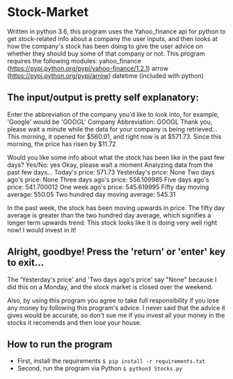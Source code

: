 # Stock-Market
Written in python 3.6, this program uses the Yahoo_finance api for python to get stock-related info about a company the user inputs, and then looks at how the company's stock has been doing to give the user advice on whether they should buy some of that company or not.
This program requires the following modules:
yahoo_finance (https://pypi.python.org/pypi/yahoo-finance/1.2.1)
arrow (https://pypi.python.org/pypi/arrow)
datetime (included with python)

The input/output is pretty self explanatory:
-------------------------------
Enter the abbreviation of the company you'd like to look into, for example, 'Google' would be 'GOOGL'
Company Abbreviation: GOOGL
Thank you, please wait a minute while the data for your company is being retrieved...
This morning, it opened for $560.01, and right now is at $571.73.
Since this morning, the price has risen by $11.72

Would you like some info about what the stock has been like in the past few days? Yes/No: yes
Okay, please wait a moment
Analyzing data from the past few days...
Today's price: 571.73
Yesterday's price: None
Two days ago's price: None
Three days ago's price: 556.109985
Five days ago's price: 541.700012
One week ago's price: 545.619995
Fifty day moving average: 550.05
Two hundred day moving average: 545.31

In the past week, the stock has been moving upwards in price.
The fifty day average is greater than the two hundred day average, which signifies a longer term upwards trend.
This stock looks like it is doing very well right now! I would invest in it!

Alright, goodbye!
Press the 'return' or 'enter' key to exit...
-------------------------------
The 'Yesterday's price' and 'Two days ago's price' say "None" because I did this on a Monday, and the stock market is closed over the weekend.

Also, by using this program you agree to take full responsibility if you lose any money by following this program's advice. I never said that the advice it gives would be accurate, so don't sue me if you invest all your money in the stocks it recomends and then lose your house.

## How to run the program
- First, install the requirements 
`$ pip install -r requirements.txt`
- Second, run the program via Python
`$ python3 Stocks.py`